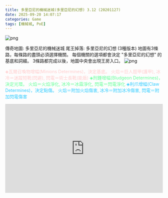 ```yaml
---
title: 多里亞尼的機械迷城(多里亞尼的幻想) 3.12 (20201127)
date: 2025-09-20 14:07:17
categories: Game
tags: [機械城, PoE]
---
```

![png](https://live.staticflickr.com/65535/50652219436_d7680d571b_o.jpg)

傳奇地圖: 多里亞尼的機械迷城
尾王掉落: 多里亞尼的幻想 (3種版本)
地圖有3條路，每條路的盡頭必須選擇機關。
每個機關的選項都會決定 "多里亞尼的幻想" 的基底和詞綴。
3條路都完成以後，地圖中央會出現王房入口。
![png](https://live.staticflickr.com/65535/53550466743_88d574c5ac_o.png)

<span style="color:#FFCCCC">◈瓦爾召喚物增幅(Minions Determines)，決定基底。</span>
<span style="color:#FFCCCC">火焰＝巨人脛甲(護甲), 冰冷＝迷蹤短靴(閃避), 閃電＝術士長靴(能盾)</span>
<span style="color:#66FF99">◈刑錘增幅(Bludgeon Determines)，決定光環。</span>
<span style="color:#66FF99">火焰＝火焰淨化, 冰冷＝冰霜淨化, 閃電＝閃電淨化</span>
<span style="color:#33CCFF">◈利爪增幅(Claw Determines)，決定點傷。</span>
<span style="color:#33CCFF">火焰＝附加火焰傷害, 冰冷＝附加冰冷傷害, 閃電＝附加閃電傷害</span>

<div style="position: relative; padding-bottom: 56.25%; height: 0; overflow: hidden; max-width: 100%;">
  <iframe
      src="https://www.youtube.com/embed/q5WTMAXVSLo"
      style="position: absolute; top: 0; left: 0; width: 100%; height: 100%;"
      frameborder="0"
      allowfullscreen>
  </iframe>
</div>